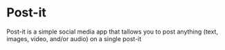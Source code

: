 # Post-it
Post-it is a simple social media app that tallows you to post anything (text, images, video, and/or audio) on a single post-it
